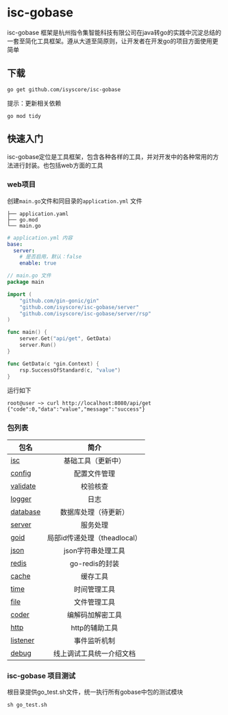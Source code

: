 # isc-gobase

isc-gobase 框架是杭州指令集智能科技有限公司在java转go的实践中沉淀总结的一套至简化工具框架。遵从大道至简原则，让开发者在开发go的项目方面使用更简单

## 下载
```shell
go get github.com/isyscore/isc-gobase
```
提示：更新相关依赖
```shell
go mod tidy
```

## 快速入门
isc-gobase定位是工具框架，包含各种各样的工具，并对开发中的各种常用的方法进行封装。也包括web方面的工具
### web项目
创建`main.go`文件和同目录的`application.yml` 文件

```text
├── application.yaml
├── go.mod
└── main.go
```

```yaml
# application.yml 内容
base:
  server:
    # 是否启用，默认：false
    enable: true
```
```go
// main.go 文件
package main

import (
    "github.com/gin-gonic/gin"
    "github.com/isyscore/isc-gobase/server"
    "github.com/isyscore/isc-gobase/server/rsp"
)

func main() {
    server.Get("api/get", GetData)
    server.Run()
}

func GetData(c *gin.Context) {
    rsp.SuccessOfStandard(c, "value")
}
```
运行如下
```shell
root@user ~> curl http://localhost:8080/api/get
{"code":0,"data":"value","message":"success"}
```

### 包列表
|包名        | 简介 |
| --------   | :----: |
| [isc](/isc)| 基础工具（更新中）|
| [config](/config)| 配置文件管理|
| [validate](/validate)|校验核查 |
| [logger](/logger)| 日志 |
| [database](/database)|数据库处理（待更新） |
| [server](/server)| 服务处理 |
| [goid](/goid)| 局部id传递处理（theadlocal） |
| [json](/json)| json字符串处理工具 |
| [redis](/redis)| go-redis的封装 |
| [cache](/cache)| 缓存工具 |
| [time](/time)| 时间管理工具 |
| [file](/file)| 文件管理工具 |
| [coder](/coder)| 编解码加解密工具 |
| [http](/http)| http的辅助工具 |
| [listener](/listener)| 事件监听机制 |
| [debug](/debug)| 线上调试工具统一介绍文档 |

### isc-gobase 项目测试
根目录提供go_test.sh文件，统一执行所有gobase中包的测试模块
```shell
sh go_test.sh
```
